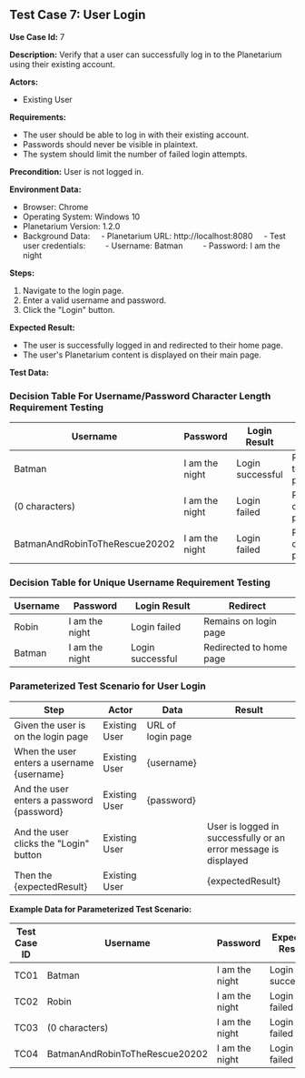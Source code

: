 ## Test Case 7: User Login

**Use Case Id:** 7

**Description:** Verify that a user can successfully log in to the Planetarium using their existing account.

**Actors:**
- Existing User

**Requirements:**
* The user should be able to log in with their existing account.
* Passwords should never be visible in plaintext.
* The system should limit the number of failed login attempts.

**Precondition:** User is not logged in.

**Environment Data:**
* Browser: Chrome
* Operating System: Windows 10
* Planetarium Version: 1.2.0
* Background Data:
    - Planetarium URL: http://localhost:8080
    - Test user credentials:
        - Username: Batman
        - Password: I am the night

**Steps:**
1. Navigate to the login page.
2. Enter a valid username and password.
3. Click the "Login" button.

**Expected Result:**
* The user is successfully logged in and redirected to their home page.
* The user's Planetarium content is displayed on their main page.

**Test Data:**

### Decision Table For Username/Password Character Length Requirement Testing

| Username | Password | Login Result | Redirect |
|---|---|---|---|
| Batman | I am the night | Login successful | Redirected to home page |
| (0 characters) | I am the night | Login failed | Remains on login page |
| BatmanAndRobinToTheRescue20202 | I am the night | Login failed | Remains on login page |

### Decision Table for Unique Username Requirement Testing

| Username | Password | Login Result | Redirect |
|---|---|---|---|
| Robin | I am the night | Login failed | Remains on login page |
| Batman | I am the night | Login successful | Redirected to home page |

### Parameterized Test Scenario for User Login

| Step | Actor | Data | Result |
|---|---|---|---|
| Given the user is on the login page | Existing User | URL of login page | |
| When the user enters a username {username} | Existing User | {username} | |
| And the user enters a password {password} | Existing User | {password} | |
| And the user clicks the "Login" button | Existing User | | User is logged in successfully or an error message is displayed |
| Then the {expectedResult} | Existing User | | {expectedResult} |

**Example Data for Parameterized Test Scenario:**

| Test Case ID | Username | Password | Expected Result |
|---|---|---|---|
| TC01 | Batman | I am the night | Login successful |
| TC02 | Robin | I am the night | Login failed |
| TC03 | (0 characters) | I am the night | Login failed |
| TC04 | BatmanAndRobinToTheRescue20202 | I am the night | Login failed |